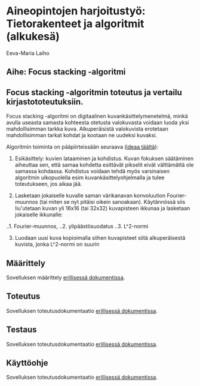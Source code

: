 # Aineopintojen harjoitustyö: Tietorakenteet ja algoritmit (alkukesä)
Eeva-Maria Laiho

## Aihe: Focus stacking -algoritmi
Focus stacking -algoritmin toteutus ja vertailu kirjastototeutuksiin.
---
Focus stacking -algoritmi on digitaalinen kuvankäsittelymenetelmä, minkä avulla useasta samasta kohteesta otetusta valokuvasta voidaan luoda yksi mahdollisimman tarkka kuva. Alkuperäisistä valokuvista erotetaan mahdollisimman tarkat kohdat ja kootaan ne uudeksi kuvaksi.

Algoritmin toiminta on pääpiirteissään seuraava ([ideaa täältä](https://helda.helsinki.fi/bitstream/handle/10138/154047/GraduSini.pdf?sequence=3)):

1. Esikäsittely: kuvien lataaminen ja kohdistus. Kuvan fokuksen säätäminen aiheuttaa sen, että samaa kohdetta esittävät pikselit eivät välttämättä ole samassa kohdassa. Kohdistus voidaan tehdä myös varsinaisen algoritmin ulkopuolella esim kuvankäsittelyohjelmalla ja tulee toteutukseen, jos aikaa jää.

2. Lasketaan jokaiselle kuvalle saman värikanavan konvoluution Fourier-muunnos (tai miten se nyt pitäisi oikein sanoakaan). Käytännössä siis liu'utetaan kuvan yli 16x16 (tai 32x32) kuvapisteen ikkunaa ja lasketaan jokaiselle ikkunalle:

..1. Fourier-muunnos,
..2. ylipäästösuodatus
..3. L^2-normi

3. Luodaan uusi kuva kopioimalla siihen kuvapisteet siitä alkuperäisestä kuvista, jonka L^2-normi on suurin  



## Määrittely
Sovelluksen määrittely [erillisessä dokumentissa](documentation/määrittely.md).

## Toteutus
Sovelluksen toteutusdokumentaatio [erillisessä dokumentissa](documentation/toteutus.md).

## Testaus
Sovelluksen toteutusdokumentaatio [erillisessä dokumentissa](documentation/testaus.md).

## Käyttöohje
Sovelluksen toteutusdokumentaatio [erillisessä dokumentissa](documentation/käyttöohje.md).
